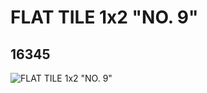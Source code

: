 # FLAT TILE 1x2 "NO. 9"
## 16345
![FLAT TILE 1x2 "NO. 9"](https://lc-www-live-s.legocdn.com/media/bricks/5/2/6062528.jpg)